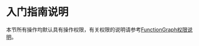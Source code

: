 # 入门指南说明<a name="functiongraph_01_0270"></a>

本节所有操作均默认具有操作权限，有关权限的说明请参考[FunctionGraph权限说明](FunctionGraph权限说明.md)。

